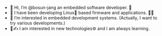 - 👋 Hi, I’m @bosun-jang an embedded software developer. 🍔
- 🎨 I have been developing Linux🐧 based firmware and applications. 🙆‍♀️
- 👀 I’m interested in embedded development systems. (Actually, I want to try various developments.)
- 📖✍ I am interested in new technologies⚙ and I am always learning. 

<!---
bosun-jang/bosun-jang is a ✨ special ✨ repository because its `README.md` (this file) appears on your GitHub profile.
You can click the Preview link to take a look at your changes.
--->
